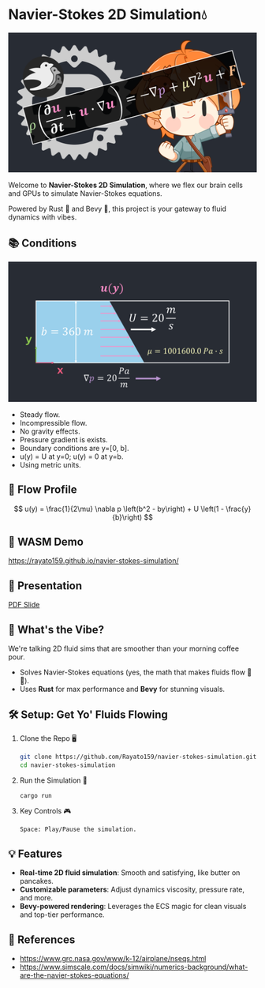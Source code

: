 # Navier-Stokes 2D Simulation💧

![flowprofile](./assets/cover.png)

Welcome to **Navier-Stokes 2D Simulation**, where we flex our brain cells and GPUs to simulate Navier-Stokes equations.

Powered by Rust 🦀 and Bevy 🚀, this project is your gateway to fluid dynamics with vibes.

## 📚 Conditions

![flowprofile](./assets/present-v2.png)

- Steady flow.
- Incompressible flow.
- No gravity effects.
- Pressure gradient is exists.
- Boundary conditions are y=[0, b].
- u(y) = U at y=0; u(y) = 0 at y=b.
- Using metric units.

## 📝 Flow Profile

$$
u(y) = \frac{1}{2\mu} \nabla p \left(b^2 - by\right) + U \left(1 - \frac{y}{b}\right)
$$

## 🚀 WASM Demo

https://rayato159.github.io/navier-stokes-simulation/

## 📝 Presentation

[PDF Slide](/presentation.pdf)

## 🎯 What's the Vibe?

We're talking 2D fluid sims that are smoother than your morning coffee pour.

- Solves Navier-Stokes equations (yes, the math that makes fluids flow 🧠💦).
- Uses **Rust** for max performance and **Bevy** for stunning visuals.

## 🛠️ Setup: Get Yo' Fluids Flowing

1. Clone the Repo 🖥️

   ```bash
   git clone https://github.com/Rayato159/navier-stokes-simulation.git
   cd navier-stokes-simulation
   ```

2. Run the Simulation 🚀

   ```bash
   cargo run
   ```

3. Key Controls 🎮
   ```text
   Space: Play/Pause the simulation.
   ```

## 💡 Features

- **Real-time 2D fluid simulation**: Smooth and satisfying, like butter on pancakes.
- **Customizable parameters**: Adjust dynamics viscosity, pressure rate, and more.
- **Bevy-powered rendering**: Leverages the ECS magic for clean visuals and top-tier performance.

## 📑 References

- https://www.grc.nasa.gov/www/k-12/airplane/nseqs.html
- https://www.simscale.com/docs/simwiki/numerics-background/what-are-the-navier-stokes-equations/
